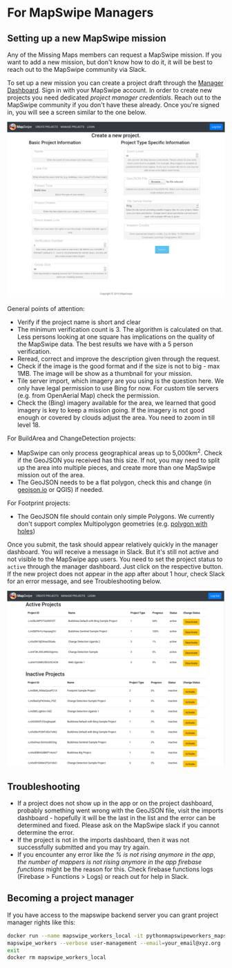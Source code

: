 # For MapSwipe Managers

## Setting up a new MapSwipe mission 
Any of the Missing Maps members can request a MapSwipe mission. If you want to add a new mission, but don't know how to do it, it will be best to reach out to the MapSwipe community via Slack.

To set up a new mission you can create a project draft through the [Manager Dashboard](https://dev.mapswipe.org/manager_dashboard/). Sign in with your MapSwipe account. In order to create new projects you need dedicated *project manager credentials*. Reach out to the MapSwipe community if you don't have these already. Once you're signed in, you will see a screen similar to the one below.

![Project Import Form](_static/img/manager_dashboard_create_screenshot.png)

General points of attention: 
* Verify if the project name is short and clear
* The minimum verification count is 3. The algorithm is calculated on that. Less persons looking at one square has implications on the quality of the MapSwipe data. The best results we have with a 5 person verification.
* Reread, correct and improve the description given through the request.
* Check if the image is the good format and if the size is not to big - max 1MB. The image will be show as a thumbnail for your mission.
* Tile server import, which imagery are you using is the question here. We only have legal permission to use Bing for now. For custom tile servers (e.g. from OpenAerial Map) check the permission.
* Check the (Bing) imagery available for the area, we learned that good imagery is key to keep a mission going. If the imagery is not good enough or covered by clouds adjust the area. You need to zoom in till level 18. 

For BuildArea and ChangeDetection projects:
* MapSwipe can only process geographical areas up to 5,000km<sup>2</sup>. Check if the GeoJSON you received has this size. If not, you may need to split up the area into multiple pieces, and create more than one MapSwipe mission out of the area.
* The GeoJSON needs to be a flat polygon, check this and change (in [geojson.io](https://geojson.io) or QGIS) if needed.

For Footprint projects:
* The GeoJSON file should contain only simple Polygons. We currently don't support complex Multipolygon geometries (e.g. [polygon with holes](https://developers.google.com/maps/documentation/javascript/examples/polygon-hole)) 

Once you submit, the task should appear relatively quickly in the manager dashboard. You will receive a message in Slack. But it's still not active and not visible to the MapSwipe app users. You need to set the project status to `active` through the manager dashboard. Just click on the respective button. If the new project does not appear in the app after about 1 hour, check Slack for an error message, and see Troubleshooting below.

![Project Management](_static/img/manager_dashboard_manage_screenshot.png)
 
## Troubleshooting
* If a project does not show up in the app or on the project dashboard, probably something went wrong with the GeoJSON file, visit the imports dashboard - hopefully it will be the last in the list and the error can be determined and fixed. Please ask on the MapSwipe slack if you cannot determine the error.
* If the project is not in the imports dashboard, then it was not successfully submitted and you may try again.
* If you encounter any error like *the % is not rising anymore in the app*, *the number of mappers is not rising anymore in the app* *firebase functions* might be the reason for this. Check firebase functions logs (Firebase > Functions > Logs) or reach out for help in Slack.


## Becoming a project manager

If you have access to the mapswipe backend server you can grant project manager rights like this:

```bash
docker run --name mapswipe_workers_local -it pythonmapswipeworkers_mapswipe_workers  bash`
mapswipe_workers --verbose user-management --email=your_email@xyz.org --manager=true
exit
docker rm mapswipe_workers_local
```
